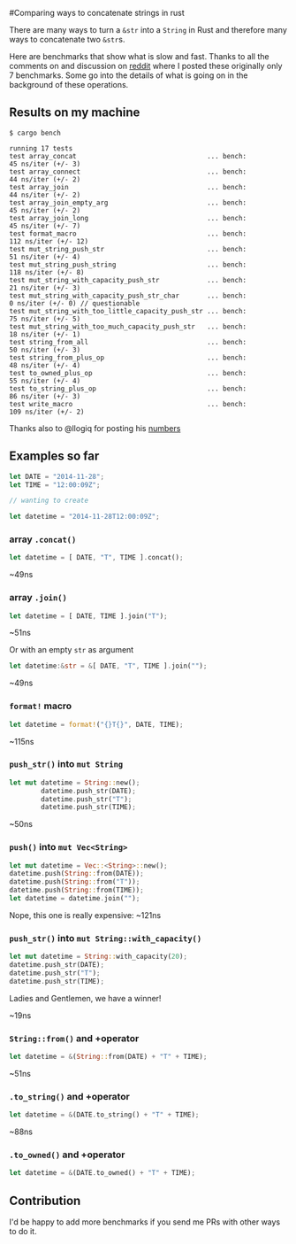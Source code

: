 #Comparing ways to concatenate strings in rust

There are many ways to turn a `&str` into a `String` in Rust and therefore many ways to concatenate two `&str`s.

Here are benchmarks that show what is slow and fast.
Thanks to all the comments on and discussion on [reddit](https://www.reddit.com/r/rust/comments/48fmta/seven_ways_to_concatenate_strings_in_rust_the/) where I posted these originally only 7 benchmarks. Some go into the details of what is going on in the background of these operations.

## Results on my machine

```
$ cargo bench

running 17 tests
test array_concat                                 ... bench:          45 ns/iter (+/- 3)
test array_connect                                ... bench:          44 ns/iter (+/- 2)
test array_join                                   ... bench:          44 ns/iter (+/- 2)
test array_join_empty_arg                         ... bench:          45 ns/iter (+/- 2)
test array_join_long                              ... bench:          45 ns/iter (+/- 7)
test format_macro                                 ... bench:         112 ns/iter (+/- 12)
test mut_string_push_str                          ... bench:          51 ns/iter (+/- 4)
test mut_string_push_string                       ... bench:         118 ns/iter (+/- 8)
test mut_string_with_capacity_push_str            ... bench:          21 ns/iter (+/- 3)
test mut_string_with_capacity_push_str_char       ... bench:           0 ns/iter (+/- 0) // questionable
test mut_string_with_too_little_capacity_push_str ... bench:          75 ns/iter (+/- 5)
test mut_string_with_too_much_capacity_push_str   ... bench:          18 ns/iter (+/- 1)
test string_from_all                              ... bench:          50 ns/iter (+/- 3)
test string_from_plus_op                          ... bench:          48 ns/iter (+/- 4)
test to_owned_plus_op                             ... bench:          55 ns/iter (+/- 4)
test to_string_plus_op                            ... bench:          86 ns/iter (+/- 3)
test write_macro                                  ... bench:         109 ns/iter (+/- 2)
```

Thanks also to @llogiq for posting his [numbers](https://github.com/hoodie/concatenation_benchmarks-rs/pull/2#issuecomment-192680412)

## Examples so far


```rust
let DATE = "2014-11-28";
let TIME = "12:00:09Z";

// wanting to create

let datetime = "2014-11-28T12:00:09Z";

```


### array `.concat()`

```rust
let datetime = [ DATE, "T", TIME ].concat();
```

~49ns

### array `.join()`

```rust
let datetime = [ DATE, TIME ].join("T");
```

~51ns

Or with an empty `str` as argument

```rust
let datetime:&str = &[ DATE, "T", TIME ].join("");
```

~49ns

### `format!` macro


```rust
let datetime = format!("{}T{}", DATE, TIME);
```

~115ns

### `push_str()` into `mut String`

```rust
let mut datetime = String::new();
        datetime.push_str(DATE);
        datetime.push_str("T");
        datetime.push_str(TIME);
```

~50ns

### `push()` into `mut Vec<String>`

```rust
let mut datetime = Vec::<String>::new();
datetime.push(String::from(DATE));
datetime.push(String::from("T"));
datetime.push(String::from(TIME));
let datetime = datetime.join("");
```

Nope, this one is really expensive: ~121ns

### `push_str()` into `mut String::with_capacity()`

```rust
let mut datetime = String::with_capacity(20);
datetime.push_str(DATE);
datetime.push_str("T");
datetime.push_str(TIME);
```

Ladies and Gentlemen, we have a winner!

~19ns

### `String::from()` and +operator

```rust
let datetime = &(String::from(DATE) + "T" + TIME);
```

~51ns

### `.to_string()` and +operator


```rust
let datetime = &(DATE.to_string() + "T" + TIME);
```

~88ns

### `.to_owned()` and +operator

```rust
let datetime = &(DATE.to_owned() + "T" + TIME);
```

## Contribution

I'd be happy to add more benchmarks if you send me PRs with other ways to do it.


